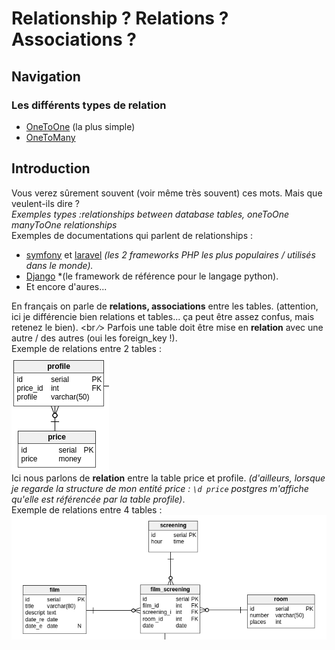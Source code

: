 # Relationship ? Relations ? Associations ?

## Navigation
### Les différents types de relation
- [OneToOne](https://github.com/EmixMaxime/learn-express-bydoing/blob/master/wiki/dutinfo/relationship/oneToOne.md) (la plus simple)
- [OneToMany](https://github.com/EmixMaxime/learn-express-bydoing/blob/master/wiki/dutinfo/relationship/oneToMany.md)

## Introduction 
Vous verez sûrement souvent (voir même très souvent) ces mots. Mais que veulent-ils dire ? <br />
*Exemples types :relationships between database tables, oneToOne manyToOne relationships* <br />
Exemples de documentations qui parlent de relationships :
- [symfony](http://symfony.com/doc/current/doctrine/associations.html) et [laravel](https://laravel.com/docs/5.3/eloquent-relationships#many-to-many) *(les 2 frameworks PHP les plus populaires / utilisés dans le monde).*
- [Django](https://docs.djangoproject.com/en/1.10/topics/db/examples) *(le framework de référence pour le langage python).
- Et encore d'aures...

En français on parle de **relations, associations** entre les tables. (attention, ici je différencie bien relations et tables... ça peut être assez confus, mais retenez le bien).
<br ∕>
Parfois une table doit être mise en **relation** avec une autre / des autres (oui les foreign_key !). <br />
Exemple de relations entre 2 tables : <br />
![relationship](./img/price-relation.png) <br />
Ici nous parlons de **relation** entre la table price et profile.
*(d'ailleurs, lorsque je regarde la structure de mon entité price : `\d price` postgres m'affiche qu'elle est référencée par la table profile)*. <br />
Exemple de relations entre 4 tables :
![relationship](./img/big-relations.png) <br />